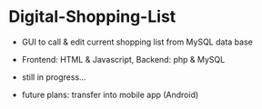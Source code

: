# Digital-Shopping-List
- GUI to call & edit current shopping list from MySQL data base
- Frontend: HTML & Javascript, Backend: php & MySQL
- still in progress...

- future plans: transfer into mobile app (Android)
